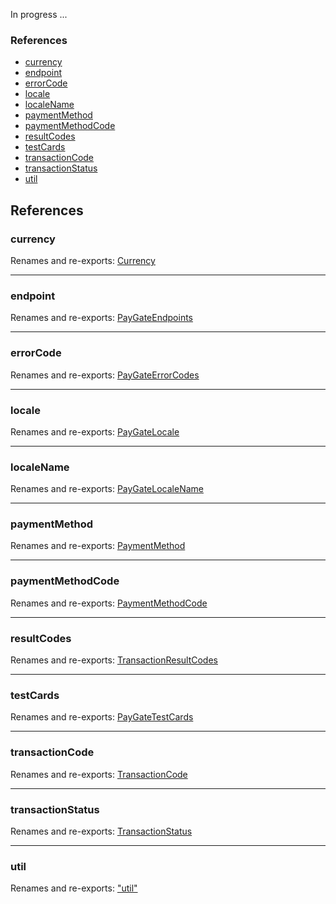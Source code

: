 In progress ...

### References

- [currency](_browser_.md#currency)
- [endpoint](_browser_.md#endpoint)
- [errorCode](_browser_.md#errorcode)
- [locale](_browser_.md#locale)
- [localeName](_browser_.md#localename)
- [paymentMethod](_browser_.md#paymentmethod)
- [paymentMethodCode](_browser_.md#paymentmethodcode)
- [resultCodes](_browser_.md#resultcodes)
- [testCards](_browser_.md#testcards)
- [transactionCode](_browser_.md#transactioncode)
- [transactionStatus](_browser_.md#transactionstatus)
- [util](_browser_.md#util)

## References

### currency

Renames and re-exports: [Currency](../enums/_types_.currency.md)

---

### endpoint

Renames and re-exports: [PayGateEndpoints](_types_.md#paygateendpoints)

---

### errorCode

Renames and re-exports: [PayGateErrorCodes](_types_.md#paygateerrorcodes)

---

### locale

Renames and re-exports: [PayGateLocale](../enums/_types_.paygatelocale.md)

---

### localeName

Renames and re-exports: [PayGateLocaleName](_types_.md#paygatelocalename)

---

### paymentMethod

Renames and re-exports: [PaymentMethod](_types_.md#paymentmethod)

---

### paymentMethodCode

Renames and re-exports: [PaymentMethodCode](../enums/_types_.paymentmethodcode.md)

---

### resultCodes

Renames and re-exports: [TransactionResultCodes](_types_.md#transactionresultcodes)

---

### testCards

Renames and re-exports: [PayGateTestCards](_types_.md#paygatetestcards)

---

### transactionCode

Renames and re-exports: [TransactionCode](../enums/_types_.transactioncode.md)

---

### transactionStatus

Renames and re-exports: [TransactionStatus](_types_.md#transactionstatus)

---

### util

Renames and re-exports: [&quot;util&quot;](_util_.md)
